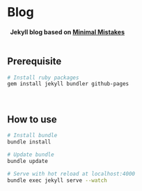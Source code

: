 # Blog

#### &nbsp; Jekyll blog based on [Minimal Mistakes](https://github.com/mmistakes/minimal-mistakes) <br/><br/>

## Prerequisite

``` bash
# Install ruby packages
gem install jekyll bundler github-pages
```

<br/>

## How to use

``` bash
# Install bundle
bundle install

# Update bundle
bundle update

# Serve with hot reload at localhost:4000
bundle exec jekyll serve --watch
```